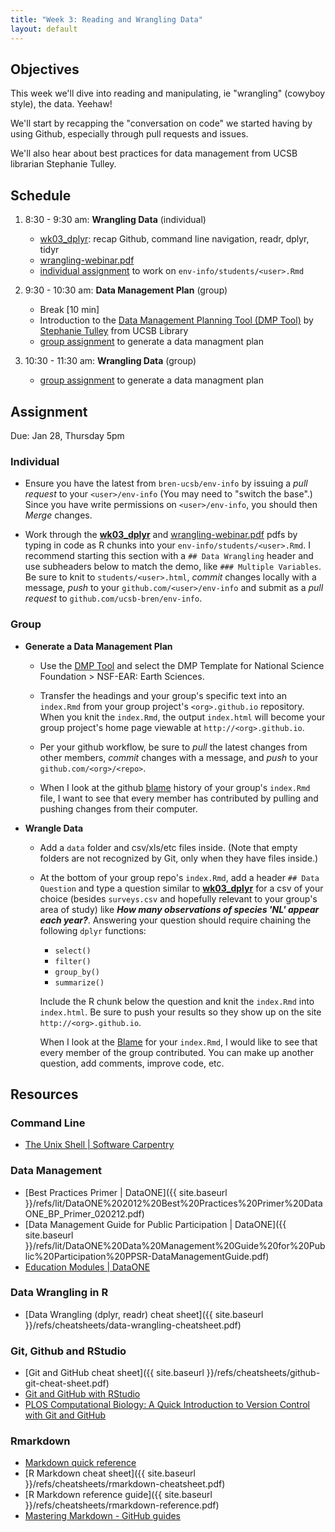```yaml
---
title: "Week 3: Reading and Wrangling Data"
layout: default
---
```


## Objectives

This week we'll dive into reading and manipulating, ie "wrangling" (cowyboy style), the data. Yeehaw!

We'll start by recapping the "conversation on code" we started having by using Github, especially through pull requests and issues.

We'll also hear about best practices for data management from UCSB librarian Stephanie Tulley.

## Schedule

1. 8:30 - 9:30 am: **Wrangling Data** (individual)

    - [wk03_dplyr](./wk03_dplyr.html): recap Github, command line navigation, readr, dplyr, tidyr
    - [wrangling-webinar.pdf](wrangling-webinar.pdf)
    - [individual assignment](#individual) to work on `env-info/students/<user>.Rmd`

1. 9:30 - 10:30 am: **Data Management Plan** (group)

    - Break [10 min]
    - Introduction to the [Data Management Planning Tool (DMP Tool)](https://dmp.cdlib.org/) by [Stephanie Tulley](http://www.library.ucsb.edu/users/stulley) from UCSB Library
    - [group assignment](#group) to generate a data managment plan

1. 10:30 - 11:30 am: **Wrangling Data**  (group)

    - [group assignment](#group) to generate a data managment plan

## Assignment

Due: Jan 28, Thursday 5pm

### Individual

- Ensure you have the latest from `bren-ucsb/env-info` by issuing a _pull request_ to your `<user>/env-info` (You may need to "switch the base".) Since you have write permissions on `<user>/env-info`, you should then _Merge_ changes.

- Work through the [**wk03_dplyr**](../wk03_dplyr.html) and [wrangling-webinar.pdf](wrangling-webinar.pdf) pdfs by typing in code as R chunks into your `env-info/students/<user>.Rmd`. I recommend starting this section with a `## Data Wrangling` header and use subheaders below to match the demo, like `### Multiple Variables`. Be sure to knit to `students/<user>.html`, _commit_ changes locally with a message, _push_ to your `github.com/<user>/env-info` and submit as a _pull request_ to `github.com/ucsb-bren/env-info`.

### Group

- **Generate a Data Management Plan**

  - Use the [DMP Tool](https://dmp.cdlib.org/) and select the DMP Template for National Science Foundation > NSF-EAR: Earth Sciences.
  
  - Transfer the headings and your group's specific text into an `index.Rmd` from your group project's `<org>.github.io` repository. When you knit the `index.Rmd`, the output `index.html` will become your group project's home page viewable at `http://<org>.github.io`.
  
  - Per your github workflow, be sure to _pull_ the latest changes from other members, _commit_ changes with a message, and _push_ to your `github.com/<org>/<repo>`.
  
  - When I look at the github [blame](https://help.github.com/articles/using-git-blame-to-trace-changes-in-a-file/) history of your group's `index.Rmd` file, I want to see that every member has contributed by pulling and pushing changes from their computer.

- **Wrangle Data**

  - Add a `data` folder and csv/xls/etc files inside. (Note that empty folders are not recognized by Git, only when they have files inside.)

  - At the bottom of your group repo's `index.Rmd`, add a header `## Data Question` and type a question similar to [**wk03_dplyr**](../wk03_dplyr.html) for a csv of your choice (besides `surveys.csv` and hopefully relevant to your group's area of study) like _**How many observations of species 'NL' appear each year?**_. Answering your question should require chaining the following `dplyr` functions:

    - `select()`
    - `filter()`
    - `group_by()`
    - `summarize()`
    
    Include the R chunk below the question and knit the `index.Rmd` into `index.html`. Be sure to push your results so they show up on the site `http://<org>.github.io`.
  
    When I look at the [Blame](https://help.github.com/articles/using-git-blame-to-trace-changes-in-a-file/) for your `index.Rmd`, I would like to see that every member of the group contributed. You can make up another question, add comments, improve code, etc.

## Resources

### Command Line

- [The Unix Shell \| Software Carpentry](http://swcarpentry.github.io/shell-novice/)

### Data Management

- [Best Practices Primer \| DataONE]({{ site.baseurl }}/refs/lit/DataONE%202012%20Best%20Practices%20Primer%20DataONE_BP_Primer_020212.pdf)
- [Data Management Guide for Public Participation \| DataONE]({{ site.baseurl }}/refs/lit/DataONE%20Data%20Management%20Guide%20for%20Public%20Participation%20PPSR-DataManagementGuide.pdf)
- [Education Modules \| DataONE](https://www.dataone.org/education-modules)

### Data Wrangling in R

- [Data Wrangling (dplyr, readr) cheat sheet]({{ site.baseurl }}/refs/cheatsheets/data-wrangling-cheatsheet.pdf)

### Git, Github and RStudio

- [Git and GitHub cheat sheet]({{ site.baseurl }}/refs/cheatsheets/github-git-cheat-sheet.pdf)
- [Git and GitHub with RStudio](http://r-pkgs.had.co.nz/git.html)
- [PLOS Computational Biology: A Quick Introduction to Version Control with Git and GitHub](http://journals.plos.org/ploscompbiol/article?id=10.1371/journal.pcbi.1004668)

### Rmarkdown

- [Markdown quick reference](http://rmarkdown.rstudio.com/authoring_basics.html)
- [R Markdown cheat sheet]({{ site.baseurl }}/refs/cheatsheets/rmarkdown-cheatsheet.pdf)
- [R Markdown reference guide]({{ site.baseurl }}/refs/cheatsheets/rmarkdown-reference.pdf)
- [Mastering Markdown - GitHub guides](https://guides.github.com/features/mastering-markdown)
